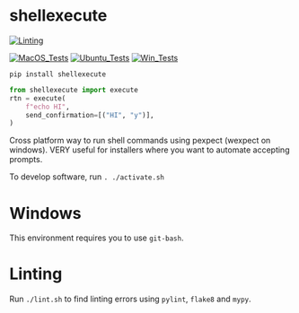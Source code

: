 # shellexecute

[![Linting](../../actions/workflows/lint.yml/badge.svg)](../../actions/workflows/lint.yml)

[![MacOS_Tests](../../actions/workflows/push_macos.yml/badge.svg)](../../actions/workflows/push_macos.yml)
[![Ubuntu_Tests](../../actions/workflows/push_ubuntu.yml/badge.svg)](../../actions/workflows/push_ubuntu.yml)
[![Win_Tests](../../actions/workflows/push_win.yml/badge.svg)](../../actions/workflows/push_win.yml)

`pip install shellexecute`

```python
from shellexecute import execute
rtn = execute(
    f"echo HI",
    send_confirmation=[("HI", "y")],
)
```

Cross platform way to run shell commands using pexpect (wexpect on windows). VERY useful for installers where
you want to automate accepting prompts.

To develop software, run `. ./activate.sh`

# Windows

This environment requires you to use `git-bash`.

# Linting

Run `./lint.sh` to find linting errors using `pylint`, `flake8` and `mypy`.
